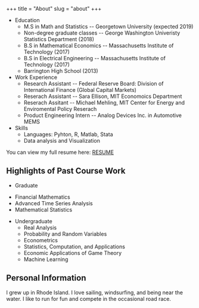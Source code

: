 +++
title = "About"
slug = "about"
+++


+ Education 
  - M.S in Math and Statistics -- Georgetown University (expected 2019)
  - Non-degree graduate classes -- George Washington Univeristy Statistics Department (2018)
  - B.S in Mathematical Economics -- Massachusetts Institute of Technology (2017)
  - B.S in Electrical Engineering -- Massachusetts Institute of Technology (2017)
  - Barrington High School (2013)
+ Work Experience
  - Research Assistant -- Federal Reserve Board: Division of International Finance (Global Capital Markets)
  - Reserach Assistant -- Sara Ellison, MIT Economoics Department
  - Reserach Assitant -- Michael Mehling, MIT Center for Energy and Enviromental Policy Reserach 
  - Product Engineering Intern -- Analog Devices Inc. in Automotive MEMS
+ Skills
  - Languages: Pyhton, R, Matlab, Stata
  - Data analysis and Visualization

You can view my full resume here: [RESUME](/resume.pdf)

## Highlights of Past Course Work

* Graduate 
 - Financial Mathematics
 - Advanced Time Series Analysis
 - Mathematical Statistics
* Undergraduate
  - Real Analysis
  - Probability and Random Variables
  - Econometrics
  - Statistics, Computation, and Applications
  - Economic Applications of Game Theory
  - Machine Learning

## Personal Information

I grew up in Rhode Island. I love sailing, windsurfing, and being near the water. I like to run for fun and compete in the occasional road race.





